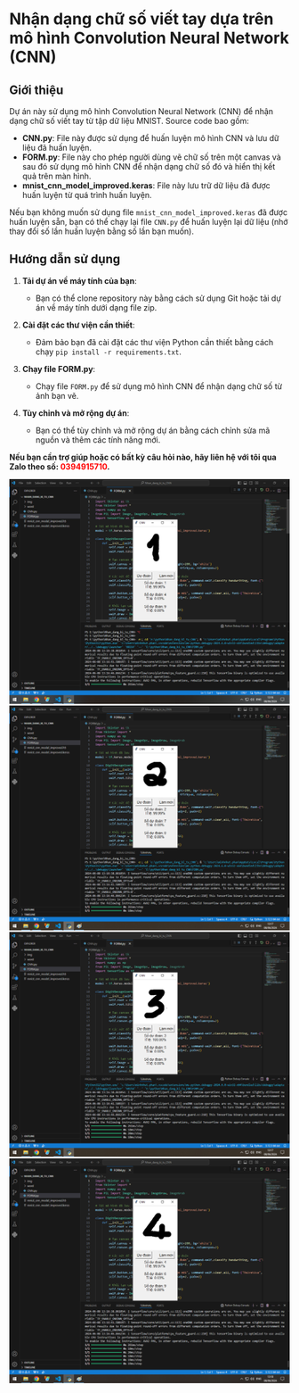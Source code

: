 # Nhận dạng chữ số viết tay dựa trên mô hình Convolution Neural Network (CNN)
## Giới thiệu

Dự án này sử dụng mô hình Convolution Neural Network (CNN) để nhận dạng chữ số viết tay từ tập dữ liệu MNIST. Source code bao gồm:

- **CNN.py**: File này được sử dụng để huấn luyện mô hình CNN và lưu dữ liệu đã huấn luyện.
- **FORM.py**: File này cho phép người dùng vẽ chữ số trên một canvas và sau đó sử dụng mô hình CNN để nhận dạng chữ số đó và hiển thị kết quả trên màn hình.
- **mnist_cnn_model_improved.keras**: File này lưu trữ dữ liệu đã được huấn luyện từ quá trình huấn luyện.

Nếu bạn không muốn sử dụng file `mnist_cnn_model_improved.keras` đã được huấn luyện sẵn, bạn có thể chạy lại file `CNN.py` để huấn luyện lại dữ liệu (nhớ thay đổi số lần huấn luyện bằng số lần bạn muốn).

## Hướng dẫn sử dụng

1. **Tải dự án về máy tính của bạn**:
   - Bạn có thể clone repository này bằng cách sử dụng Git hoặc tải dự án về máy tính dưới dạng file zip.

2. **Cài đặt các thư viện cần thiết**:
   - Đảm bảo bạn đã cài đặt các thư viện Python cần thiết bằng cách chạy `pip install -r requirements.txt`.

3. **Chạy file FORM.py**:
   - Chạy file `FORM.py` để sử dụng mô hình CNN để nhận dạng chữ số từ ảnh bạn vẽ.

4. **Tùy chỉnh và mở rộng dự án**:
   - Bạn có thể tùy chỉnh và mở rộng dự án bằng cách chỉnh sửa mã nguồn và thêm các tính năng mới.

**Nếu bạn cần trợ giúp hoặc có bất kỳ câu hỏi nào, hãy liên hệ với tôi qua Zalo theo số: <span style="color:red">0394915710</span>.**

![Ảnh nhận dạng số 1](https://github.com/nhut-share-code/Nhan_dang_chu_so_viet_tay_CNN/blob/main/img/so1.jpg)
![Ảnh nhận dạng số 2](https://github.com/nhut-share-code/Nhan_dang_chu_so_viet_tay_CNN/blob/main/img/so2.jpg)
![Ảnh nhận dạng số 2](https://github.com/nhut-share-code/Nhan_dang_chu_so_viet_tay_CNN/blob/main/img/so3.jpg)
![Ảnh nhận dạng số 2](https://github.com/nhut-share-code/Nhan_dang_chu_so_viet_tay_CNN/blob/main/img/so4.jpg)


